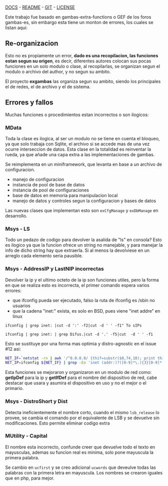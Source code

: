  [DOCS](exdocu.md) - [README](README.md) - [GIT](https://gitlab.com/venenux/gambasex) - [LICENSE](https://gitlab.com/venenux/gambasex/blob/master/LICENSE.md)

Este trabajo fue basado en gambas-extra-functions o GEF de los foros gambas-es, 
sin embargo esta tiene un monton de errores, los cuales se listan aqui:

## Re-organizacion

Esto no es propiamente un error, **dado es una recopilacion, las funciones estan 
segun su origen**, es decir, diferentes autores colocan sus pocas funciones en 
un solo modulo o clase, al recopilarlas, se organizan segun el modulo o archivo 
del author, y no segun su ambito.

El proyecto **exgambas** las organiza segun su ambito, 
siendo los principales el de redes, el de archivo y el de sistema.

## Errores y fallos

Muchas funciones o procedimientos estan incorrectos o son ilogicos:

### MData

Toda la clase es ilogica, al ser un modulo no se tiene en cuenta el bloqueo, 
ya que solo trabaja con Sqlite, el archivo si se accede mas de una vez ocurre 
interseccion de datos.
Esta clase en la totalidad es reinventar la rueda, ya que añade una capa extra 
a las implementaciones de gambas.

Se reimplementa en un miniframework, que levanta en base a un archivo de configuracion.
* manejo de configuracion
* instancia de pool de base de datos
* instancia de pool de configuraciones
* base de datos en memoria para manipulacion local
* manejo de datos y controles segun la configuracion y bases de datos

Las nuevas clases que implementan esto son `exCfgManage` y `exDbManage` en desarrollo.

### Msys - LS

Todo un pedazo de codigo para devolver la asalida de "ls" en consola?
Esto es ilogico ya que la funcion ofrece un string no manejable, y para 
manejar la info de dicho string hay que extraerla. Si al menos la devolviese 
en un arreglo cada elemento seria pausible.

### Msys - AddressIP y LastNIP incorrectas

Devolver la ip y el ultimo octeto de la ip son funciones utiles, pero 
la forma en que se realiza esto es incorrecta, el primer comando espera 
varios errores:
* que ifconfig pueda ser ejecutado, falso la ruta de ifconfig es /sbin no usuarios
* que la cadena "inet:" exista, es solo en BSD, pues viene "inet addre" en linux

`ifconfig | grep inet: |cut -d ':' -f2|cut -d ' ' -f1" To sIPs`

`ifconfig | grep inet: | grep Difus.|cut -d '.' -f5|cut  -d ' ' -f1`

Esto se sustituye por una forma mas optimia y distro-agnostic en el issue #12 asi:

``` bash
NET_IF=`netstat -rn | awk '/^0.0.0.0/ {thif=substr($0,74,10); print thif;} /^default.*UG/ {thif=substr($0,65,10); print thif;}'`
NET_IP=ifconfig ${NET_IF} | grep -Eo 'inet (addr:)?([0-9]*\.){3}[0-9]*' | grep -Eo '([0-9]*\.){3}[0-9]*' | grep -v '127.0.0.1'
```

Esta funciones se mejoraron y organizaron en un modulo de red como:
**getIpDef**  para la ip y **getIfDef** para el nombre del dispositivo de red, 
cabe destacar que usara y asumira el dispositivo en uso y no el mejor o el primario.

### Msys - DistroShort y Dist

Detecta ineficientemente el nombre corto, cuando el mismo `lsb_release` lo provee, 
se cambia el comando por el equivalente de LSB y se devuelve sin modificaciones.
Esto permite eliminar codigo extra 

### MUtility - Capital

El nombre esta incorrecto, confunde creer que devuelve todo el texto en mayusculas, 
ademas su funcion real es minima, solo pone mayuscula la primera palabra.

Se cambio en `ucfirst` y se creo adicional `ucwords` que deveulve todas las palabras con 
la primera letra en mayuscula. Los nombres se crearon iguales que en php, para mejor.

